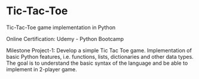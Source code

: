 # Tic-Tac-Toe
Tic-Tac-Toe game implementation in Python

Online Certification: Udemy - Python Bootcamp

Milestone Project-1:
Develop a simple Tic Tac Toe game. Implementation of basic Python features, i.e. functions, lists, dictionaries and other data types. The goal is to understand the basic syntax of the language and be able to implement in 2-player game.
